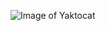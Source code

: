 ![Image of Yaktocat](https://avatars.githubusercontent.com/u/26692641?s=400&u=120c512598b8395ec1b8e77922ef5810bbae25d9&v=4)
